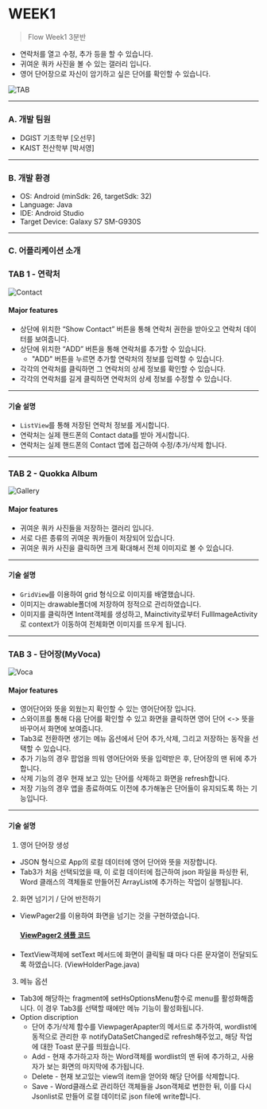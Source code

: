 #  WEEK1
> Flow Week1 3분반
* 연락처를 열고 수정, 추가 등을 할 수 있습니다.  
* 귀여운 쿼카 사진을 볼 수 있는 갤러리 입니다.  
* 영어 단어장으로 자신이 암기하고 싶은 단어를 확인할 수 있습니다.  
  
  
![TAB](https://user-images.githubusercontent.com/108389017/177318423-0d593b7e-f03e-483c-88a3-0314d966cc7c.png)

***

### A. 개발 팀원    
* DGIST 기초학부 [오선무]  
* KAIST 전산학부 [박서영]
***

### B. 개발 환경  
* OS: Android (minSdk: 26, targetSdk: 32)  
* Language: Java  
* IDE: Android Studio  
* Target Device: Galaxy S7 SM-G930S
***

### C. 어플리케이션 소개  
### TAB 1 - 연락처    
![Contact](https://user-images.githubusercontent.com/108389017/177317400-e6c2b15f-8d8d-4b9a-8ac7-3812ee6e1293.png)

 
#### Major features   
* 상단에 위치한 “Show Contact” 버튼을 통해 연락처 권한을 받아오고 연락처 데이터를 보여줍니다.  
* 상단에 위치한 “ADD” 버튼을 통해 연락처를 추가할 수 있습니다.  
  * "ADD" 버튼을 누르면 추가할 연락처의 정보를 입력할 수 있습니다.  
* 각각의 연락처를 클릭하면 그 연락처의 상세 정보를 확인할 수 있습니다.
* 각각의 연락처를 길게 클릭하면 연락처의 상세 정보를 수정할 수 있습니다. 
***
#### 기술 설명  
* `ListView`를 통해 저장된 연락처 정보를 게시합니다.
* 연락처는 실제 핸드폰의 Contact data를 받아 게시합니다.
* 연락처는 실제 핸드폰의 Contact 앱에 접근하여 수정/추가/삭제 합니다.
***

### TAB 2 - Quokka Album
![Gallery](https://user-images.githubusercontent.com/108389017/177317736-0545b726-8e42-4c4c-97df-ec9e348a84c7.png) 
  
#### Major features   
* 귀여운 쿼카 사진들을 저장하는 갤러리 입니다.  
* 서로 다른 종류의 귀여운 쿼카들이 저장되어 있습니다.  
* 귀여운 쿼카 사진을 클릭하면 크게 확대해서 전체 이미지로 볼 수 있습니다.
***
#### 기술 설명  
* `GridView`를 이용하여 grid 형식으로 이미지를 배열했습니다.
* 이미지는 drawable폴더에 저장하여 정적으로 관리하였습니다.
* 이미지를 클릭하면 Intent객체를 생성하고, Mainctivity로부터 FullImageActivity로 context가 이동하여 전체화면 이미지를 뜨우게 됩니다.


***

### TAB 3 - 단어장(MyVoca)  
![Voca](https://user-images.githubusercontent.com/108389017/177317932-eace17b6-ed8f-492d-ab1d-07e74fe2e537.png)

#### Major features   
* 영어단어와 뜻을 외웠는지 확인할 수 있는 영어단어장 입니다.  
* 스와이프를 통해 다음 단어를 확인할 수 있고 화면을 클릭하면 영어 단어 <-> 뜻을 바꾸어서 화면에 보여줍니다.
* Tab3로 전환하면 생기는 메뉴 옵션에서 단어 추가,삭제, 그리고 저장하는 동작을 선택할 수 있습니다.
* 추가 기능의 경우 팝업을 띄워 영어단어와 뜻을 입력받은 후, 단어장의 맨 뒤에 추가합니다.
* 삭제 기능의 경우 현재 보고 있는 단어를 삭제하고 화면을 refresh합니다.
* 저장 기능의 경우 앱을 종료하여도 이전에 추가해놓은 단어들이 유지되도록 하는 기능입니다.
***

#### 기술 설명  
1. 영어 단어장 생성 
* JSON 형식으로 App의 로컬 데이터에 영어 단어와 뜻을 저장합니다.
* Tab3가 처음 선택되었을 때, 이 로컬 데이터에 접근하여 json 파일을 파싱한 뒤, Word 클래스의 객체들로 만들어진 ArrayList에 추가하는 작업이 실행됩니다.


2. 화면 넘기기 / 단어 반전하기
* ViewPager2를 이용하여 화면을 넘기는 것을 구현하였습니다.
    #### [ViewPager2 샘플 코드](https://github.com/android/views-widgets-samples/tree/master/ViewPager2)  
* TextView객체에 setText 메서드에 화면이 클릭될 떄 마다 다른 문자열이 전달되도록 하였습니다. (ViewHolderPage.java)

3. 메뉴 옵션
* Tab3에 해당하는 fragment에 setHsOptionsMenu함수로 menu를 활성화해줍니다. 이 경우 Tab3를 선택할 때에만 메뉴 기능이 활성화됩니다.
* Option discription
    * 단어 추가/삭제 함수를 ViewpagerApapter의 메서드로 추가하여, wordlist에 동적으로 관리한 후 notifyDataSetChanged로 refresh해주었고, 해당 작업에 대한 Toast 문구를 띄웠습니다.
    * Add - 현재 추가하고자 하는 Word객체를 wordlist의 맨 뒤에 추가하고, 사용자가 보는 화면의 마지막에 추가됩니다.
    * Delete - 현재 보고있는 view의 item을 얻어와 해당 단어를 삭제합니다.
    * Save - Word클래스로 관리하던 객체들을 Json객체로 변한한 뒤, 이를 다시 Jsonlist로 만들어 로컬 데이터로 json file에 write합니다.